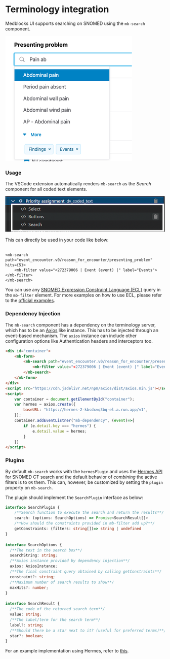 # Terminology integration

Medblocks UI supports searching on SNOMED using the `mb-search` component.

![mb-search component](<../.gitbook/assets/image (12).png>)

### Usage

The VSCode extension automatically renders `mb-search` as the _Search_ component for all coded text elements.

![](<../.gitbook/assets/image (11).png>)

This can directly be used in your code like below:

```markup

<mb-search path="event_encounter.v0/reason_for_encounter/presenting_problem" hits={5}>
    <mb-filter value="<272379006 | Event (event) |" label="Events"></mb-filter>
</mb-search>
```

You can use any [SNOMED Expression Constraint Language (ECL)](https://confluence.ihtsdotools.org/display/DOCECL) query in the `mb-filter` element. For more examples on how to use ECL, please refer to the [official examples](https://confluence.ihtsdotools.org/display/DOCECL/6.1+Simple+Expression+Constraints).

### Dependency Injection

The `mb-search` component has a dependency on the terminology server, which has to be an [Axios](https://www.npmjs.com/package/axios) like instance. This has to be injected through an event-based mechanism. The `axios` instance can include other configuration options like Authentication headers and interceptors too.

```html
<div id="container">
    <mb-form>
        <mb-search path="event_encounter.v0/reason_for_encounter/presenting_problem" hits={5}>
            <mb-filter value="<272379006 | Event (event) |" label="Events"></mb-filter>
        </mb-search>
    </mb-form>
</div>
<script src="https://cdn.jsdelivr.net/npm/axios/dist/axios.min.js"></script>
<script>
    var container = document.getElementById("container");
    var hermes = axios.create({
        baseURL: "https://hermes-2-kbsdxvq3bq-el.a.run.app/v1",
    });
    container.addEventListner("mb-dependency", (event)=>{
        if (e.detail.key === "hermes") {
            e.detail.value = hermes;
        }
    })
</script>
```

### Plugins

By default `mb-search` works with the `hermesPlugin` and uses the [Hermes API](https://github.com/wardle/hermes#documentation) for SNOMED CT search and the default behavior of _combining_ the active filters is to `OR` them. This can, however, be customized by setting the `plugin` property on `mb-search`.&#x20;

The plugin should implement the `SearchPlugin` interface as below:

```typescript
interface SearchPlugin {
    /**Search function to execute the search and return the results**/
    search: (options: SearchOptions) => Promise<SearchResult[]>
    /**How should the constraints provided in mb-filter add up?**/
    getConstraints: (filters: string[])=> string | undefined
}

interface SearchOptions {
  /**The text in the search box**/
  searchString: string;
  /**Axios instance provided by dependency injection**/
  axios: AxiosInstance;
  /**The final constraint query obtained by calling getConstraints**/
  constraint?: string;
  /**Maximum number of search results to show**/
  maxHits?: number;
}

interface SearchResult {
  /**The code of the returned search term**/
  value: string;
  /**The label/term for the search term**/
  label?: string;
  /**Should there be a star next to it? (useful for preferred terms)**/
  star?: boolean;
}
```

For an example implementation using Hermes, refer to [this](https://github.com/medblocks/medblocks-ui/blob/master/src/medblocks/codedtext/searchFunctions.ts).
